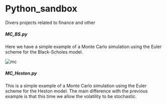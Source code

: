 # Python_sandbox
Divers projects related to finance and other

##### MC_BS.py 

Here we have a simple example of a Monte Carlo simulation using the Euler scheme for the Black-Scholes model.

![mc](https://user-images.githubusercontent.com/36447056/36165755-dd6ef348-10f0-11e8-889e-59502c5101a1.png)

##### MC_Heston.py
This is a simple example of a Monte Carlo simulation using the Euler scheme for the Heston model. The main difference with the previous example is that this time we allow the volatility to be stochastic.
